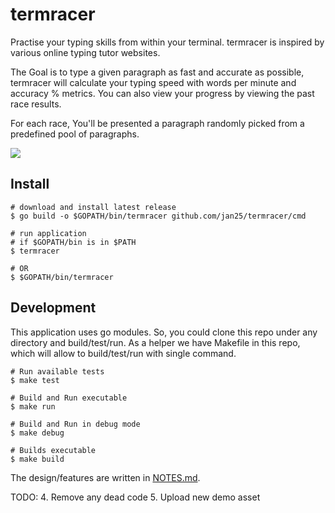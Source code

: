 # termracer
Practise your typing skills from within your terminal. termracer is inspired by various online typing tutor websites.

The Goal is to type a given paragraph as fast and accurate as possible, termracer will calculate your typing speed with words per minute and accuracy % metrics. You can also view your progress by viewing the past race results.

For each race, You'll be presented a paragraph randomly picked from a predefined pool of paragraphs.

![](https://github.com/jan25/termracer/blob/master/assets/example.gif)

## Install

```
# download and install latest release
$ go build -o $GOPATH/bin/termracer github.com/jan25/termracer/cmd

# run application
# if $GOPATH/bin is in $PATH
$ termracer

# OR
$ $GOPATH/bin/termracer
```

## Development
This application uses go modules. So, you could clone this repo under any
directory and build/test/run. As a helper we have Makefile in this repo, which will allow to build/test/run with single
command.
```
# Run available tests
$ make test

# Build and Run executable
$ make run

# Build and Run in debug mode
$ make debug

# Builds executable
$ make build
```

The design/features are written in [NOTES.md](https://github.com/jan25/termracer/blob/master/NOTES.md).


TODO:
4. Remove any dead code
5. Upload new demo asset